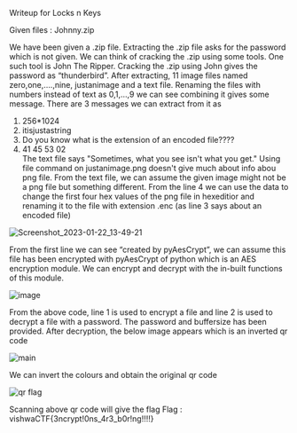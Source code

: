 Writeup for Locks n Keys

Given files : Johnny.zip

We have been given a .zip file.
Extracting the .zip file asks for the password which is not given. We can think of cracking the .zip using some tools.
One such tool is John The Ripper. Cracking the .zip using John gives the password as “thunderbird”.
After extracting, 11 image files named zero,one,….,nine, justanimage and a text file. Renaming the files with numbers instead of text as 0,1,…,9 we can see combining it gives some message. There are 3 messages we can extract from it as
1.	256*1024
2.	itisjustastring
3.	Do you know what is the extension of an encoded file????  
4. 41 45 53 02  
The text file says "Sometimes, what you see isn't what you get." Using file command on justanimage.png doesn't give much about info abou png file. From the text file, we can assume the given image might not be a png file but something different. From the line 4 we can use the data to change the first four hex values of the png file in hexeditior and renaming it to the file with extension .enc (as line 3 says about an encoded file)

![Screenshot_2023-01-22_13-49-21](https://user-images.githubusercontent.com/111695465/213907503-51a292d4-da10-4cc5-a3ea-44e3ef460e49.png)

From the first line we can see “created by pyAesCrypt”, we can assume this file has been encrypted with pyAesCrypt of python which is an AES encryption module.
We can encrypt and decrypt with the in-built functions of this module.

![image](https://user-images.githubusercontent.com/111695465/213907524-e58dbe9e-bdab-49df-932b-4d9c7721eac3.png)

From the above code, line 1 is used to encrypt a file and line 2 is used to decrypt a file with a password.
The password and buffersize has been provided.
After decryption, the below image appears which is an inverted qr code

![main](https://user-images.githubusercontent.com/111695465/213907533-2c4bbbc9-e004-4ea6-bc90-183e85cc700e.png)

We can invert the colours and obtain the original qr code

![qr flag](https://user-images.githubusercontent.com/111695465/213907544-9693e3e1-15b5-48bd-b62d-ee5a8ceb57ee.jpg)

Scanning above qr code will give the flag
Flag : vishwaCTF{3ncrypt!0ns_4r3_b0r!ng!!!!}
